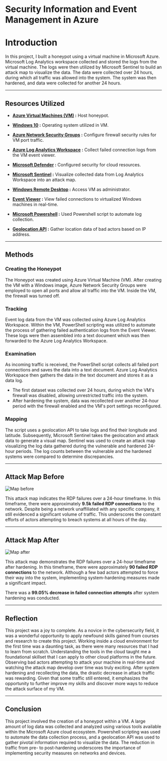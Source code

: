 # Security Information and Event Management in Azure

# Introduction

In this project, I built a honeypot using a virtual machine in Microsoft Azure. Microsoft Log Analytics workspace collected and stored the logs from the virtual machine. The logs were then utilized by Microsoft Sentinel to build an attack map to visualize the data. The data were collected over 24 hours, during which all traffic was allowed into the system. The system was then hardened, and data were collected for another 24 hours.

---

## Resources Utilized

- **[Azure Virtual Machines (VM)](https://learn.microsoft.com/en-us/azure/virtual-machines/overview) :** Host honeypot.  

- **[Windows 10](https://www.microsoft.com/en-us/software-download/windows10) :** Operating system utilized in VM. 

- **[Azure Network Security Groups](https://learn.microsoft.com/en-us/azure/virtual-network/network-security-groups-overview) :** Configure firewall security rules for VM port traffic.  

- **[Azure Log Analytics Workspace](https://learn.microsoft.com/en-us/azure/azure-monitor/logs/log-analytics-workspace-overview) :** Collect failed connection logs from the VM event viewer.  

- **[Microsoft Defender](https://learn.microsoft.com/en-us/azure/defender-for-cloud/defender-for-cloud-introduction) :** Configured security for cloud resources.

- **[Microsoft Sentinel](https://learn.microsoft.com/en-us/azure/sentinel/overview?tabs=azure-portal) :** Visualize collected data from Log Analytics Workspace into an attack map.
  
- **[Windows Remote Desktop](https://support.microsoft.com/en-us/windows/how-to-use-remote-desktop-5fe128d5-8fb1-7a23-3b8a-41e636865e8c) :** Access VM as administrator.  

- **[Event Viewer](https://learn.microsoft.com/en-us/shows/inside/event-viewer) :** View failed connections to virtualized Windows machines in real-time.  

- **[Microsoft Powershell](https://learn.microsoft.com/en-us/powershell/scripting/overview?view=powershell-7.4&viewFallbackFrom=powershell-7.3) :** Used Powershell script to automate log collection.  

- **[Geolocation API](https://ipgeolocation.io/documentation.html) :** Gather location data of bad actors based on IP address.  
 
---

## Methods

### Creating the Honeypot  
The Honeypot was created using Azure Virtual Machine (VM). After creating the VM with a Windows image, Azure Network Security Groups were employed to open all ports and allow all traffic into the VM. Inside the VM, the firewall was turned off.  


### Tracking  
Event log data from the VM was collected using Azure Log Analytics Workspace. Within the VM, PowerShell scripting was utilized to automate the process of gathering failed authentication logs from the Event Viewer. These logs were then assembled into a text document which was then forwarded to the Azure Log Analytics Workspace.  


### Examination  
As incoming traffic is received, the PowerShell script collects all failed port connections and saves the data into a text document. Azure Log Analytics Workspace then gathers the data in the text document and stores it as a data log.  

- The first dataset was collected over 24 hours, during which the VM's firewall was disabled, allowing unrestricted traffic into the system.  
- After hardening the system, data was recollected over another 24-hour period with the firewall enabled and the VM's port settings reconfigured.  


### Mapping  
The script uses a geolocation API to take logs and find their longitude and latitude. Subsequently, Microsoft Sentinel takes the geolocation and attack data to generate a visual map. Sentinel was used to create an attack map visualizing the log data gathered during the vulnerable and hardened 24-hour periods. The log counts between the vulnerable and the hardened systems were compared to determine discrepancies.

---

## Attack Map Before  

![Map before](https://github.com/user-attachments/assets/071e1117-8aa2-4cf4-bc84-acba40656d2c)

This attack map indicates the RDP failures over a 24-hour timeframe. In this timeframe, there were approximately **9.5k failed RDP connections** to the network. Despite being a network unaffiliated with any specific company, it still evidenced a significant volume of traffic. This underscores the constant efforts of actors attempting to breach systems at all hours of the day.

---

## Attack Map After

![Map after](https://github.com/user-attachments/assets/8836953d-5d63-4a7a-b910-1f645c47597b)

This attack map demonstrates the RDP failures over a 24-hour timeframe after hardening. In this timeframe, there were approximately **90 failed RDP connections** to the network. Although a few bad actors attempted to force their way into the system, implementing system-hardening measures made a significant impact.

There was a **99.05% decrease in failed connection attempts** after system hardening was conducted.

---

## Reflection

This project was a joy to complete. As a novice in the cybersecurity field, it was a wonderful opportunity to apply newfound skills gained from courses and research to create this project. Working inside a cloud environment for the first time was a daunting task, as there were many resources that I had to learn from scratch. Understanding the tools in the cloud taught me a foundational skillset that I can apply to other cloud platforms in the future. Observing bad actors attempting to attack your machine in real-time and watching the attack map develop over time was truly exciting. After system hardening and recollecting the data, the drastic decrease in attack traffic was rewarding. Given that some traffic still entered, it emphasizes the opportunity to further improve my skills and discover more ways to reduce the attack surface of my VM.

---

## Conclusion

This project involved the creation of a honeypot within a VM. A large amount of log data was collected and analyzed using various tools available within the Microsoft Azure cloud ecosystem. Powershell scripting was used to automate the data collection process, and a geolocation API was used to gather pivotal information required to visualize the data. The reduction in traffic from pre- to post-hardening underscores the importance of implementing security measures on networks and devices.




